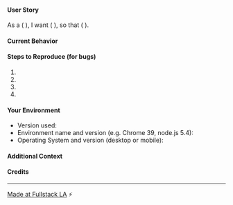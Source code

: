 <!--- Write the gist of the issue in the Title above -->
#### User Story
<!--- Please explain the desired change from the point of view of a specific user: -->

<!--- for example: "As a meetup organizer, 
      I want to have instructions on how to make Pull Requests with a Fullstack link, 
      so that we can more easily track every PR/Issue created at our meetups. -->
As a (     ),
I want (     ),
so that (     ).

#### Current Behavior
<!--- If describing a bug, tell us what happens instead of the desired behavior -->
<!--- If suggesting a change/improvement, explain the difference from current behavior -->

#### Steps to Reproduce (for bugs)
<!--- Provide a link to a live example, or an unambiguous set of steps to -->
<!--- reproduce this bug. Include code to reproduce, if relevant -->
1.
2.
3.
4.

#### Your Environment
<!--- Include as many relevant details about the environment you're developing in 
      or that you experienced the bug in -->
* Version used:
* Environment name and version (e.g. Chrome 39, node.js 5.4):
* Operating System and version (desktop or mobile):

#### Additional Context
<!--- How has this issue affected you? What are you trying to accomplish? -->

#### Credits
<!--- @mention youurself and any pairing partners or helpful passers-by. -->

---

[Made at Fullstack LA](https://meetup.com/la-fullstack/events/234620974) :zap:
